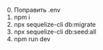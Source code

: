 
0. Поправить .env
1. npm i
2. npx sequelize-cli db:migrate
3. npx sequelize-cli db:seed:all
4. npm run dev
